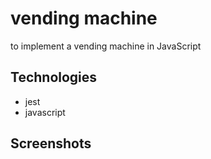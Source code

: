 # vending machine

to implement a vending machine in JavaScript


## Technologies

- jest
- javascript

## Screenshots
